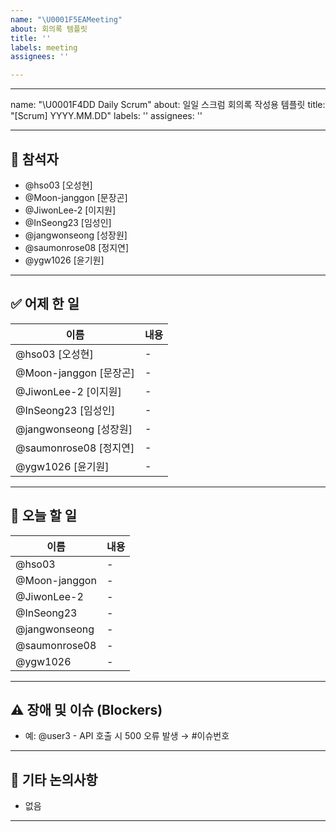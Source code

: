 ```yaml
---
name: "\U0001F5EAMeeting"
about: 회의록 템플릿
title: ''
labels: meeting
assignees: ''

---
```


---
name: "\U0001F4DD Daily Scrum"
about: 일일 스크럼 회의록 작성용 템플릿
title: "[Scrum] YYYY.MM.DD"
labels: ''
assignees: ''

---

## 👥 참석자
- @hso03 [오성현] 
- @Moon-janggon [문장곤] 
- @JiwonLee-2 [이지원]
- @InSeong23 [임성인]
- @jangwonseong [성장원] 
- @saumonrose08 [정지연] 
- @ygw1026 [윤기원] 

---

## ✅ 어제 한 일

| 이름 | 내용 |
|------|------|
| @hso03 [오성현] | - |
| @Moon-janggon [문장곤]  | - |
| @JiwonLee-2 [이지원] | - |
| @InSeong23 [임성인] | - |
| @jangwonseong [성장원] | - |
| @saumonrose08 [정지연] | - |
| @ygw1026 [윤기원]  | - |

---

## 📌 오늘 할 일

| 이름 | 내용 |
|------|------|
| @hso03 | - |
| @Moon-janggon  | - |
| @JiwonLee-2 | - |
| @InSeong23 | - |
| @jangwonseong | - |
| @saumonrose08 | - |
| @ygw1026  | - |

---

## ⚠️ 장애 및 이슈 (Blockers)
- 예: @user3 - API 호출 시 500 오류 발생 → #이슈번호


---

## 💬 기타 논의사항
- 없음

---
